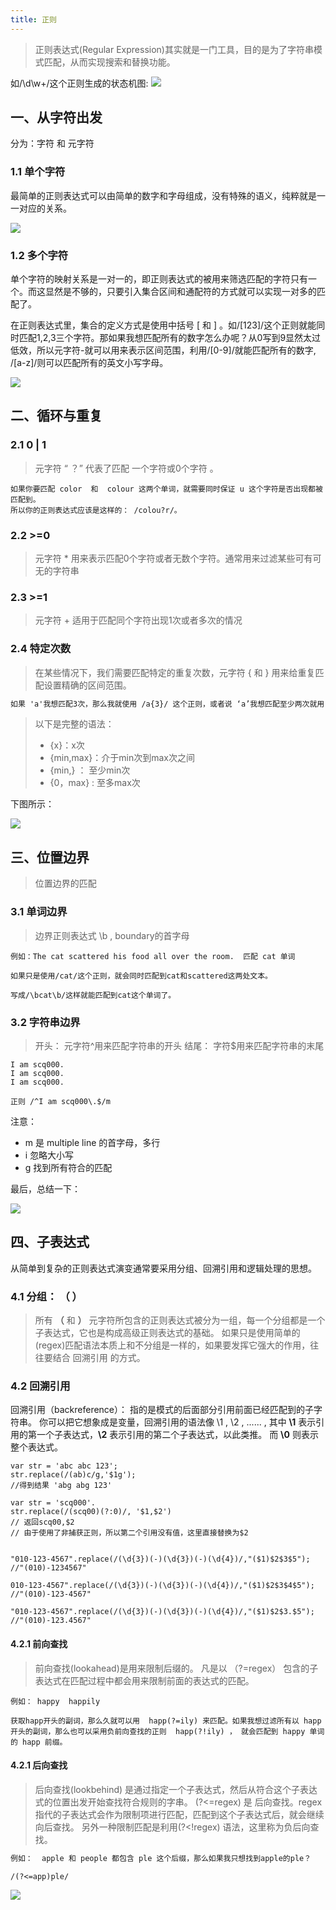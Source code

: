 ```yaml
---
title: 正则
---
```



> 正则表达式(Regular Expression)其实就是一门工具，目的是为了字符串模式匹配，从而实现搜索和替换功能。


如/\d\w+/这个正则生成的状态机图:
	![](./images/1558060772708.png)
	
## 一、从字符出发

分为：字符 和 元字符

### 1.1  单个字符

最简单的正则表达式可以由简单的数字和字母组成，没有特殊的语义，纯粹就是一一对应的关系。



![](./images/1558060890747.png)
		
### 1.2  多个字符

单个字符的映射关系是一对一的，即正则表达式的被用来筛选匹配的字符只有一个。而这显然是不够的，只要引入集合区间和通配符的方式就可以实现一对多的匹配了。

在正则表达式里，集合的定义方式是使用中括号 [ 和 ] 。如/[123]/这个正则就能同时匹配1,2,3三个字符。那如果我想匹配所有的数字怎么办呢？从0写到9显然太过低效，所以元字符-就可以用来表示区间范围，利用/[0-9]/就能匹配所有的数字, /[a-z]/则可以匹配所有的英文小写字母。

![](./images/1558061003587.png)

## 二、循环与重复

### 2.1       0 | 1  
>元字符 “ ？”  代表了匹配  一个字符或0个字符 。 

```tex?linenums
如果你要匹配 color  和  colour 这两个单词，就需要同时保证 u 这个字符是否出现都被匹配到。
所以你的正则表达式应该是这样的： /colou?r/。
```

### 2.2        >=0

>元字符 * 用来表示匹配0个字符或者无数个字符。通常用来过滤某些可有可无的字符串

### 2.3        >=1

>元字符  +  适用于匹配同个字符出现1次或者多次的情况
 
### 2.4        特定次数

>在某些情况下，我们需要匹配特定的重复次数，元字符 {  和  }  用来给重复匹配设置精确的区间范围。


 ```tex
如果 'a'我想匹配3次，那么我就使用 /a{3}/ 这个正则，或者说 ‘a’我想匹配至少两次就用  /a{2,}这个正则
 ```
 
 >以下是完整的语法：
 >  -   {x}：x次
 >  -   {min,max}：介于min次到max次之间
 >  -   {min,} ：  至少min次
 >  -   {0，max} :  至多max次

下图所示：

![](./images/1559528207846.png)



##  三、位置边界

>位置边界的匹配

### 3.1  单词边界
> 边界正则表达式  \b  , boundary的首字母


```tex?linenums
例如：The cat scattered his food all over the room.  匹配 cat 单词

如果只是使用/cat/这个正则，就会同时匹配到cat和scattered这两处文本。

写成/\bcat\b/这样就能匹配到cat这个单词了。
```
### 3.2  字符串边界

> 开头： 元字符^用来匹配字符串的开头
> 结尾： 字符$用来匹配字符串的末尾

```tex?linenums
I am scq000.
I am scq000.
I am scq000.

正则 /^I am scq000\.$/m
```

注意： 
* m 是 multiple line 的首字母，多行
* i    忽略大小写
* g   找到所有符合的匹配

最后，总结一下：

![](./images/1559528863782.png)

## 四、子表达式

从简单到复杂的正则表达式演变通常要采用分组、回溯引用和逻辑处理的思想。


### 4.1 分组： （  ）

>所有 **（**  和 **）**  元字符所包含的正则表达式被分为一组，每一个分组都是一个子表达式，它也是构成高级正则表达式的基础。
>如果只是使用简单的(regex)匹配语法本质上和不分组是一样的，如果要发挥它强大的作用，往往要结合   回溯引用   的方式。

### 4.2 回溯引用


回溯引用（backreference）：  指的是模式的后面部分引用前面已经匹配到的子字符串。
你可以把它想象成是变量，回溯引用的语法像   \1 ,  \2 , ...... , 其中  **\1**  表示引用的第一个子表达式，**\2** 表示引用的第二个子表达式，以此类推。 而 **\0** 则表示整个表达式。

```js?linenums
var str = 'abc abc 123';
str.replace(/(ab)c/g,'$1g');
//得到结果 'abg abg 123'
```


```js?linenums
var str = 'scq000'.
str.replace(/(scq00)(?:0)/, '$1,$2')
// 返回scq00,$2
// 由于使用了非捕获正则，所以第二个引用没有值，这里直接替换为$2
```

```js?linenums

"010-123-4567".replace(/(\d{3})(-)(\d{3})(-)(\d{4})/,"($1)$2$3$5");
//"(010)-1234567"

010-123-4567".replace(/(\d{3})(-)(\d{3})(-)(\d{4})/,"($1)$2$3$4$5");
//"(010)-123-4567"

"010-123-4567".replace(/(\d{3})(-)(\d{3})(-)(\d{4})/,"($1)$2$3.$5");
//"(010)-123.4567"
```

#### 4.2.1  前向查找

>  前向查找(lookahead)是用来限制后缀的。
>  凡是以 （?=regex） 包含的子表达式在匹配过程中都会用来限制前面的表达式的匹配。

```tex?linenums
例如： happy  happily  

获取happ开头的副词，那么久就可以用  happ(?=ily) 来匹配。如果我想过滤所有以 happ 开头的副词，那么也可以采用负前向查找的正则  happ(?!ily) ， 就会匹配到 happy 单词的 happ 前缀。

```

####  4.2.1 后向查找

>后向查找(lookbehind)    是通过指定一个子表达式，然后从符合这个子表达式的位置出发开始查找符合规则的字串。
>  (?<=regex) 是 后向查找。regex指代的子表达式会作为限制项进行匹配，匹配到这个子表达式后，就会继续向后查找。
>  另外一种限制匹配是利用(?<!regex) 语法，这里称为负后向查找。

```tex
例如：  apple 和 people 都包含 ple 这个后缀，那么如果我只想找到apple的ple？

/(?<=app)ple/

```

![](./images/1559541686997.png)